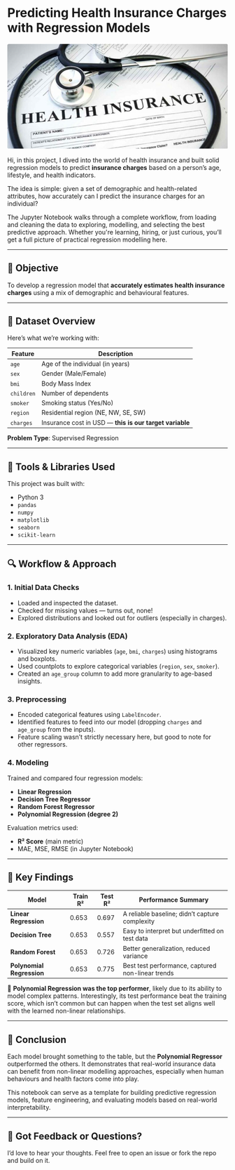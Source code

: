 #  Predicting Health Insurance Charges with Regression Models

![](insurance.png)

Hi, in this project, I dived into the world of health insurance and built solid regression models to predict **insurance charges** based on a person’s age, lifestyle, and health indicators.

The idea is simple: given a set of demographic and health-related attributes, how accurately can I predict the insurance charges for an individual?

The Jupyter Notebook walks through a complete workflow, from loading and cleaning the data to exploring, modelling, and selecting the best predictive approach. Whether you're learning, hiring, or just curious, you’ll get a full picture of practical regression modelling here.

---

## 🎯 Objective

To develop a regression model that **accurately estimates health insurance charges** using a mix of demographic and behavioural features.

---

## 🧾 Dataset Overview

Here’s what we’re working with:

| Feature            | Description                                                   |
|--------------------|---------------------------------------------------------------|
| `age`              | Age of the individual (in years)                              |
| `sex`              | Gender (Male/Female)                                          |
| `bmi`              | Body Mass Index                                               |
| `children`         | Number of dependents                                          |
| `smoker`           | Smoking status (Yes/No)                                       |
| `region`           | Residential region (NE, NW, SE, SW)                           |
| `charges`          | Insurance cost in USD — **this is our target variable**       |

**Problem Type**: Supervised Regression

---

## 🧰 Tools & Libraries Used

This project was built with:

- Python 3
- `pandas`
- `numpy` 
- `matplotlib`
- `seaborn` 
- `scikit-learn`

---

## 🔍 Workflow & Approach

### 1. Initial Data Checks
- Loaded and inspected the dataset.
- Checked for missing values — turns out, none!
- Explored distributions and looked out for outliers (especially in charges).

### 2. Exploratory Data Analysis (EDA)
- Visualized key numeric variables (`age`, `bmi`, `charges`) using histograms and boxplots.
- Used countplots to explore categorical variables (`region`, `sex`, `smoker`).
- Created an `age_group` column to add more granularity to age-based insights.

### 3. Preprocessing
- Encoded categorical features using `LabelEncoder`.
- Identified features to feed into our model (dropping `charges` and `age_group` from the inputs).
- Feature scaling wasn’t strictly necessary here, but good to note for other regressors.

### 4. Modeling
Trained and compared four regression models:

- **Linear Regression**
- **Decision Tree Regressor**
- **Random Forest Regressor**
- **Polynomial Regression (degree 2)**

Evaluation metrics used:

- **R² Score** (main metric)
- MAE, MSE, RMSE (in Jupyter Notebook)

---

## 🧠 Key Findings

| **Model**               | **Train R²** | **Test R²** | **Performance Summary**                                 |
|------------------------|--------------|-------------|---------------------------------------------------------|
| **Linear Regression**   | 0.653        | 0.697       | A reliable baseline; didn’t capture complexity          |
| **Decision Tree**       | 0.653        | 0.557       | Easy to interpret but underfitted on test data          |
| **Random Forest**       | 0.653        | 0.726       | Better generalization, reduced variance                 |
| **Polynomial Regression** | 0.653      | 0.775       | Best test performance, captured non-linear trends       |


📌 **Polynomial Regression was the top performer**, likely due to its ability to model complex patterns. Interestingly, its test performance beat the training score, which isn’t common but can happen when the test set aligns well with the learned non-linear relationships.

---

## 🧾 Conclusion

Each model brought something to the table, but the **Polynomial Regressor** outperformed the others. It demonstrates that real-world insurance data can benefit from non-linear modelling approaches, especially when human behaviours and health factors come into play.

This notebook can serve as a template for building predictive regression models, feature engineering, and evaluating models based on real-world interpretability.

---

## 💬 Got Feedback or Questions?

I’d love to hear your thoughts. Feel free to open an issue or fork the repo and build on it.  
